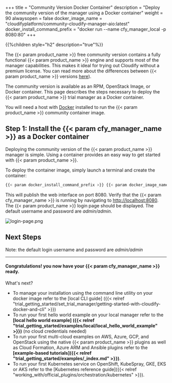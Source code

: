+++
title = "Community Version Docker Container"
description = "Deploy the community version of the manager using a Docker container"
weight = 90
alwaysopen = false
docker_image_name = "cloudifyplatform/community-cloudify-manager-aio:latest"
docker_install_command_prefix = "docker run --name cfy_manager_local -p 8080:80"
+++

{{%children style="h2" description="true"%}}


The {{< param product_name >}} free community version contains a fully functional {{< param product_name >}} engine and supports most of the manager capabilities. This makes it ideal for trying out Cloudify without a premium license. You can read more about the differences between {{< param product_name >}} versions [here](https://cloudify.co/download/community-vs-enterprise/)).

The community version is available as an RPM, OpenStack Image, or Docker container. This page describes the steps necessary to deploy the {{< param product_name >}} trial manager as a Docker container.

You will need a host with [Docker](https://docs.docker.com/install) installed to run the {{< param product_name >}} community container image.

## Step 1: Install the {{< param cfy_manager_name >}} as a Docker container

Deploying the community version of the {{< param product_name >}} manager is simple. Using a container provides an easy way to get started with {{< param product_name >}}.

To deploy the container image, simply launch a terminal and create the container:

```bash
{{< param docker_install_command_prefix >}} {{< param docker_image_name >}}
```

This will publish the web interface on port 8080. Verify that the {{< param cfy_manager_name >}} is running by navigating to [http://localhost:8080](http://localhost:8080). The {{< param product_name >}} login page should be displayed. The default username and password are _admin/admin_.

![login-page.png]( /images/ui/pages/login-page.png )
## Next Steps

Note: the default login username and password are _admin/admin_
____

#### Congratulations! you now have your {{< param cfy_manager_name >}} ready.

What's next?

* To manage your installation using the command line utility on your docker image refer to the [local CLI guide] ({{< relref "trial_getting_started/set_trial_manager/getting-started-with-cloudify-docker-and-cli" >}})
* To run your first hello world example on your local manager refer to the **[local hello world example] ({{< relref "trial_getting_started/examples/local/local_hello_world_example" >}})** (no cloud credentials needed)
* To run your first multi-cloud examples on AWS, Azure, GCP, and OpenStack using the native {{< param product_name >}} plugins as well as Cloud Formation, Azure ARM and Ansible plugins refer to the  **[example-based tutorials]({{< relref "trial_getting_started/examples/_index.md" >}})**.
* To run your first Kubernetes service on OpenShift, KubeSpray, GKE, EKS or AKS refer to the  [Kubernetes reference guide]({{< relref "working_with/official_plugins/orchestration/kubernetes" >}}).